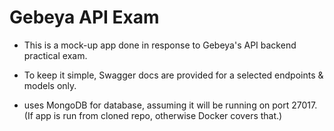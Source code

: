 # Gebeya API Exam

- This is a mock-up app done in response to Gebeya's API backend practical exam.

- To keep it simple, Swagger docs are provided for a selected endpoints & models only.

- uses MongoDB for database, assuming it will be running on port 27017. (If app is run from cloned repo, otherwise Docker covers that.)
